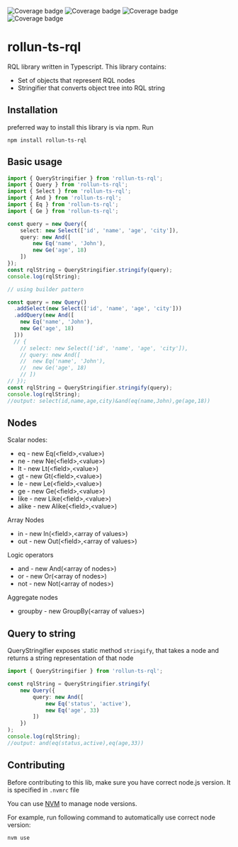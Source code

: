 ![Coverage badge](https://img.shields.io/badge/Coverage%20Statements-91.42%25-green.svg)
![Coverage badge](https://img.shields.io/badge/Coverage%20Lines-91.25%25-green.svg)
![Coverage badge](https://img.shields.io/badge/Coverage%20Functions-78.98%25-orange.svg)
![Coverage badge](https://img.shields.io/badge/Coverage%20Branches-82.49%25-green.svg)

# rollun-ts-rql
RQL library written in Typescript.
This library contains:
* Set of objects that represent RQL nodes
* Stringifier that converts object tree into RQL string
## Installation
preferred way to install this library is via npm.
Run

```
npm install rollun-ts-rql
```

## Basic usage
```typescript
import { QueryStringifier } from 'rollun-ts-rql';
import { Query } from 'rollun-ts-rql';
import { Select } from 'rollun-ts-rql';
import { And } from 'rollun-ts-rql';
import { Eq } from 'rollun-ts-rql';
import { Ge } from 'rollun-ts-rql';

const query = new Query({
    select: new Select(['id', 'name', 'age', 'city']),
    query: new And([
        new Eq('name', 'John'),
        new Ge('age', 18)
    ])
});
const rqlString = QueryStringifier.stringify(query);
console.log(rqlString);

// using builder pattern

const query = new Query()
  .addSelect(new Select(['id', 'name', 'age', 'city']))
  .addQuery(new And([
	new Eq('name', 'John'),
	new Ge('age', 18)
  ]))
  // {
	// select: new Select(['id', 'name', 'age', 'city']),
	// query: new And([
	// 	new Eq('name', 'John'),
	// 	new Ge('age', 18)
	// ])
// });
const rqlString = QueryStringifier.stringify(query);
console.log(rqlString);
//output: select(id,name,age,city)&and(eq(name,John),ge(age,18))
```

## Nodes
Scalar nodes:
* eq - new Eq(&lt;field>,&lt;value>)
* ne - new Ne(&lt;field>,&lt;value>)
* lt - new Lt(&lt;field>,&lt;value>)
* gt - new Gt(&lt;field>,&lt;value>)
* le - new Le(&lt;field>,&lt;value>)
* ge - new Ge(&lt;field>,&lt;value>)
* like - new Like(&lt;field>,&lt;value>)
* alike - new Alike(&lt;field>,&lt;value>)

Array Nodes
* in - new In(&lt;field>,&lt;array of values>)
* out - new Out(&lt;field>,&lt;array of values>)

Logic operators
* and - new And(&lt;array of nodes>)
* or - new Or(&lt;array of nodes>)
* not - new Not(&lt;array of nodes>)

Aggregate nodes
* groupby - new GroupBy(&lt;array of values>)

## Query to string
QueryStringifier exposes static method `stringify`, that takes a node
and returns a string representation of that node
```typescript
import { QueryStringifier } from 'rollun-ts-rql';

const rqlString = QueryStringifier.stringify(
    new Query({
        query: new And([
            new Eq('status', 'active'),
            new Eq('age', 33)
        ])
    })
);
console.log(rqlString);
//output: and(eq(status,active),eq(age,33))
```

## Contributing

Before contributing to this lib, make sure you have correct node.js version. It is specified in `.nvmrc` file

You can use [NVM](https://github.com/nvm-sh/nvm) to manage node versions.

For example, run following command to automatically use correct node version:

```shell
nvm use
```
